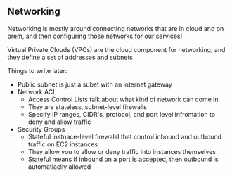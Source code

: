 ## Networking
Networking is mostly around connecting networks that are in cloud and on prem, and then configuring those networks for our services!

Virtual Private Clouds (VPCs) are the cloud component for networking, and they define a set of addresses and subnets

Things to write later:
- Public subnet is just a subet with an internet gateway
- Network ACL
    - Access Control Lists talk about what kind of network can come in
    - They are stateless, subnet-level firewalls
    - Specify IP ranges, CIDR's, protocol, and port level infromation to deny and allow traffic
- Security Groups
    - Stateful instnace-level firewalsl that control inbound and outbound traffic on EC2 instances
    - They allow you to allow or deny traffic into instances themselves
    - Stateful means if inbound on a port is accepted, then outbound is automatiaclly allowed
